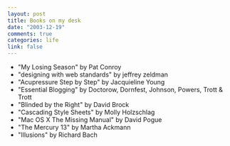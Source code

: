 ```yaml
--- 
layout: post
title: Books on my desk
date: "2003-12-19"
comments: true
categories: life
link: false
---
```

<ul class="il">
<li>"My Losing Season" by Pat Conroy</li>
<li>"designing with web standards" by jeffrey zeldman</li>
<li>"Acupressure Step by Step" by Jacquieline Young</li>
<li>"Essential Blogging" by Doctorow, Dornfest, Johnson, Powers, Trott & Trott</li>
<li>"Blinded by the Right" by David Brock</li>
<li>"Cascading Style Sheets" by Molly Holzschlag</li>
<li>"Mac OS X The Missing Manual" by David Pogue</li>
<li>"The Mercury 13" by Martha Ackmann</li>
<li>"Illusions" by Richard Bach
</ul>
